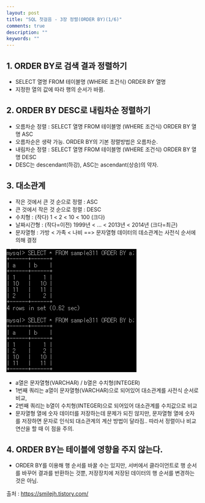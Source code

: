 ```yaml
---
layout: post
title: "SQL 첫걸음 - 3장 정렬(ORDER BY)(1/6)" 
comments: true
description: ""
keywords: ""
---
```


## 1. ORDER BY로 검색 결과 정렬하기
- SELECT 열명 FROM 테이블명 (WHERE 조건식) ORDER BY 열명
- 지정한 열의 값에 따라 행의 순서가 바뀜.


## 2. ORDER BY DESC로 내림차순 정렬하기
- 오름차순 정렬 : SELECT 열명 FROM 테이블명 (WHERE 조건식) ORDER BY 열명 ASC
- 오름차순은 생략 가능. ORDER BY의 기본 정렬방법은 오름차순. 
- 내림차순 정렬 : SELECT 열명 FROM 테이블명 (WHERE 조건식) ORDER BY 열명 DESC
- DESC는 descendant(하강), ASC는 ascendant(상승)의 약자. 


## 3. 대소관계
- 작은 것에서 큰 것 순으로 정렬 : ASC
- 큰 것에서 작은 것 순으로 정렬 : DESC 
- 수치형 : (작다) 1 < 2 < 10 < 100  (크다) 
- 날짜시간형 : (작다=이전) 1999년 < ... < 2013년 < 2014년 (크다=최근)
- 문자열형 : 가방 < 가족 < 나비   ==> 문자열형 데이터의 데소관계는 사전식 순서에 의해 결정 

![99504E455B85112D30](/images/sql_first_step/99504E455B85112D30.png)

- a열은 문자열형(VARCHAR) / b열은 수치형(INTEGER)
- 1번째 쿼리는 a열이 문자열형(VARCHAR)으로 되어있어 대소관계를 사전식 순서로 비교,
- 2번째 쿼리는 b열이 수치형(INTEGER)으로 되어있어 대소관계를 수치값으로 비교
- 문자열형 열에 숫자 데이터를 저장하는데 문제가 되진 않지만, 문자열형 열에 숫자를 저장하면 문자로 인식되 대소관계의 계산 방법이 달라짐.. 따라서 정렬이나 비교연산을 할 때 이 점을 주의. 


## 4. ORDER BY는 테이블에 영향을 주지 않는다.

- ORDER BY를 이용해 행 순서를 바꿀 수는 있지만, 서버에서 클라이언트로 행 순서를 바꾸어 결과를 반환하는 것뿐, 저장장치에 저장된 데이터의 행 순서를 변경하는 것은 아님. 


출처 : https://smilejh.tistory.com/